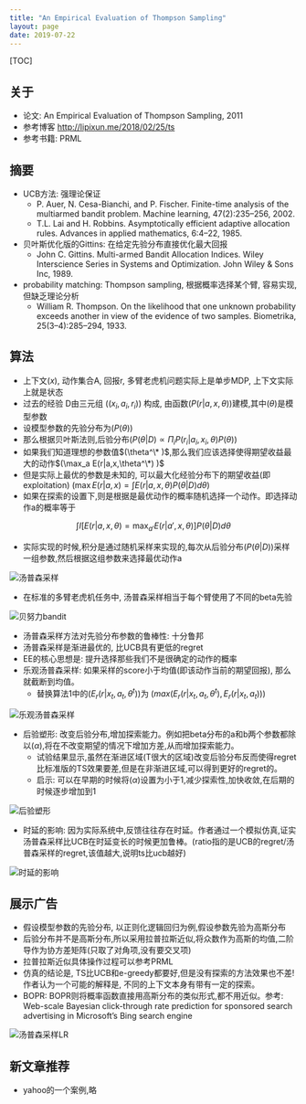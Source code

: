```yaml
---
title: "An Empirical Evaluation of Thompson Sampling"
layout: page
date: 2019-07-22
---
```

[TOC]

## 关于
- 论文: An Empirical Evaluation of Thompson Sampling, 2011
- 参考博客 <http://lipixun.me/2018/02/25/ts>
- 参考书籍: PRML

## 摘要
- UCB方法: 强理论保证
    - P. Auer, N. Cesa-Bianchi, and P. Fischer. Finite-time analysis of the multiarmed bandit problem. Machine learning, 47(2):235–256, 2002.
    - T.L. Lai and H. Robbins. Asymptotically efficient adaptive allocation rules. Advances in applied mathematics, 6:4–22, 1985.
- 贝叶斯优化版的Gittins: 在给定先验分布直接优化最大回报
    - John C. Gittins. Multi-armed Bandit Allocation Indices. Wiley Interscience Series in Systems and Optimization. John Wiley & Sons Inc, 1989.
- probability matching: Thompson sampling, 根据概率选择某个臂, 容易实现, 但缺乏理论分析
    - William R. Thompson. On the likelihood that one unknown probability exceeds another in view of the evidence of two samples. Biometrika, 25(3–4):285–294, 1933.
    
## 算法
- 上下文$(x)$, 动作集合A, 回报r, 多臂老虎机问题实际上是单步MDP, 上下文实际上就是状态
- 过去的经验 D由三元组 $( (x_i, a_i, r_i) )$ 构成, 由函数$(P(r|a,x,\theta))$建模,其中$(\theta)$是模型参数
- 设模型参数的先验分布为$(P(\theta))$
- 那么根据贝叶斯法则,后验分布$(P(\theta|D) \propto \Pi_i P(r_i|a_i,x_i,\theta) P(\theta) )$
- 如果我们知道理想的参数值$(\theta^\* )$,那么我们应该选择使得期望收益最大的动作$(\max_a E(r|a,x,\theta^\*) )$
- 但是实际上最优的参数是未知的, 可以最大化经验分布下的期望收益(即 exploitation) $(\max E(r|a,x) = \int E(r|a,x,\theta) P(\theta|D) d\theta)$
- 如果在探索的设置下,则是根据是最优动作的概率随机选择一个动作。即选择动作a的概率等于

$$
\int I[E(r|a,x,\theta) = \max_{a'} E(r|a',x,\theta)] P(\theta|D) d\theta
$$

- 实际实现的时候,积分是通过随机采样来实现的,每次从后验分布$(P(\theta|D))$采样一组参数,然后根据这组参数来选择最优动作a

![汤普森采样](/wiki/static/images/thompson-sampling.png)

- 在标准的多臂老虎机任务中, 汤普森采样相当于每个臂使用了不同的beta先验

![贝努力bandit](/wiki/static/images/ts-bernouli-bandit.png)

- 汤普森采样方法对先验分布参数的鲁棒性: 十分鲁邦
- 汤普森采样是渐进最优的, 比UCB具有更低的regret
- EE的核心思想是: 提升选择那些我们不是很确定的动作的概率
- 乐观汤普森采样: 如果采样的score小于均值(即该动作当前的期望回报), 那么就截断到均值。
    - 替换算法1中的$(E_r(r|x_t,a_t,\theta^t))$为 $(max( E_r(r|x_t,a_t,\theta^t), E_r(r|x_t, a_t) ))$

![乐观汤普森采样](/wiki/static/images/optimistic-ts.png)

- 后验塑形: 改变后验分布,增加探索能力。例如把beta分布的a和b两个参数都除以$(\alpha)$,将在不改变期望的情况下增加方差,从而增加探索能力。
    - 试验结果显示,虽然在渐进区域(T很大的区域)改变后验分布反而使得regret比标准版的TS效果要差,但是在非渐进区域,可以得到更好的regret的。
    - 启示: 可以在早期的时候将$(\alpha)$设置为小于1,减少探索性,加快收敛,在后期的时候逐步增加到1

![后验塑形](/wiki/static/images/ts-reshaping.png)

- 时延的影响: 因为实际系统中,反馈往往存在时延。作者通过一个模拟仿真,证实汤普森采样比UCB在时延变长的时候更加鲁棒。(ratio指的是UCB的regret/汤普森采样的regret,该值越大,说明ts比ucb越好)

![时延的影响](/wiki/static/images/ts-ucb-delay.png)

## 展示广告
- 假设模型参数的先验分布, 以正则化逻辑回归为例,假设参数先验为高斯分布
- 后验分布并不是高斯分布,所以采用拉普拉斯近似,将众数作为高斯的均值,二阶导作为协方差矩阵(只取了对角项,没有要交叉项)
- 拉普拉斯近似具体操作过程可以参考PRML
- 仿真的结论是, TS比UCB和e-greedy都要好,但是没有探索的方法效果也不差! 作者认为一个可能的解释是, 不同的上下文本身有带有一定的探索。
- BOPR: BOPR则将概率函数直接用高斯分布的类似形式,都不用近似。参考: Web-scale Bayesian click-through rate prediction for sponsored search advertising in Microsoft’s Bing search engine

![汤普森采样LR](/wiki/static/images/ts-lr.png)



## 新文章推荐
- yahoo的一个案例,略


